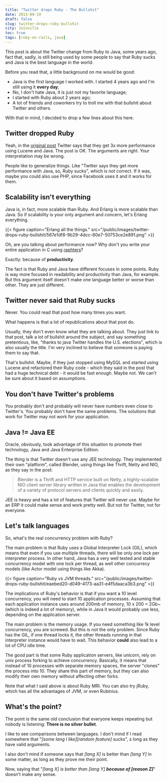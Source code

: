 ```yaml
---
title: "Twitter drops Ruby - The Bullshit"
date: 2013-09-19
draft: false
slug: twitter-drops-ruby-bullshit
city: Joinville
toc: true
tags: [ruby-on-rails, java]
---
```


This post is about the Twitter change from Ruby to Java, some years ago, fact that, sadly, is still being used by some people to say that Ruby sucks and Java is the best language in the world.

Before you read that, a little background on me would be good:

- Java is the first language I worked with. I started 4 years ago and I'm still using it **every day**;
- No, I don't hate Java, it is just not my favorite language;
- I started with Ruby about 2 years ago;
- A lot of friends and coworkers try to troll me with that bullshit about Twitter and others.

With that in mind, I decided to drop a few lines about this here.

## Twitter dropped Ruby

Yeah, in the [original post](https://blog.twitter.com/2011/Twitter-search-now-3x-faster) Twitter says that they get 3x more performance using Lucene and Java. The post is OK. The arguments are right. Your interpretation may be wrong.

People like to generalize things. Like "Twitter says they get more performance with Java, so, Ruby sucks", which is not correct. If it was, maybe you could also use PHP, since Facebook uses it and it works for them.

## Scalability isn't everything

Java is, in fact, more scalable than Ruby. And Erlang is more scalable than Java. So if scalability is your only argument and concern, let's Erlang everything.

{{< figure caption="Erlang all the things." src="/public/images/twitter-drops-ruby-bullshit/567e1df8-9b29-4dcc-80e7-50753ce2e891.png" >}}

Oh, are you talking about performance now? Why don't you write your entire application in C using [raphters](https://github.com/DanielWaterworth/Raphters)?

Exactly: because of **productivity**.

The fact is that Ruby and Java have different focuses in some points. Ruby is way more focused in readability and productivity than Java, for example. But this argument itself doesn't make one language better or worse than other. They are just different.

## Twitter never said that Ruby sucks

Never. You could read that post how many times you want.

What happens is that a lot of republications about that post do.

Usually, they don't even know what they are talking about. They just link to that post, talk a lot of bullshit around the subject, and say something pretentious, like, "thanks to java Twitter handles the U.S. elections", which is also usually the title. I'm very inclined to believe that someone is paying them to say that.

That's bullshit. Maybe, if they just stopped using MySQL and started using Lucene and refactored their Ruby code - which they said in the post that had a huge technical debt - it would be fast enough. Maybe not. We can't be sure about it based on assumptions.

## You don't have Twitter's problems

You probably don't and probably will never have numbers even close to Twitter's. You probably don't have the same problems. The solutions that work for Twitter may not work for your application.

## Java != Java EE

Oracle, obviously, took advantage of this situation to promote their technology, Java and Java Enterprise Edition.

The thing is that Twitter doesn't use any JEE technology. They implemented their own "platform", called Blender, using things like Thrift, Netty and NIO, as they say in the post:

> Blender is a Thrift and HTTP service built on Netty, a highly-scalable NIO client server library written in Java that enables the development of a variety of protocol servers and clients quickly and easily.

JEE is heavy and has a lot of features that Twitter will never use. Maybe for an ERP it could make sense and work pretty well. But not for Twitter, not for everyone.

## Let's talk languages

So, what's the real concurrency problem with Ruby?

The main problem is that Ruby uses a Global Interpreter Lock (GIL), which means that even if you use multiple threads, there will be only one lock per interpreter process. In other hand, Java has a very well tested and stable concurrency model with one lock per thread, as well other concurrecy models (like Actor model using things like Akka).

{{< figure caption="Ruby vs JVM threads." src="/public/images/twitter-drops-ruby-bullshit/eaebed20-d049-4173-aa31-e4f5daaca3b3.png" >}}

The implications of Ruby's behavior is that if you want a 10 level concurrency, you will need to start 10 application processes. Assuming that each application instance uses around 200mb of memory, 10 x 200 = 2Gb~ (which is indeed a lot of memory), while in Java it would probably use less, depending on the application server.

The main problem is the memory usage. If you need something like 1k level concurrency, you are screwed. But this is not the only problem. Since Ruby has the GIL, if one thread locks it, the other threads running in that interpreter instance would have to wait. This behavior **could** also lead to a lot of CPU idle time.

The good part is that some Ruby application servers, like unicorn, rely on unix process forking to achieve concurrency. Basically, it means that instead of 10 processes with separate memory spaces, the server "clones" the process into 10. They share this part of memory, but they can also modify their own memory without affecting other forks.

Note that what I said above is about Ruby MRI. You can also try jRuby, which has all the advantages of JVM, or even Rubinius.

## What's the point?

The point is the same old conclusion that everyone keeps repeating but nobody is listening: **There is no silver bullet**.

I like to see comparisons between languages. I don't mind if I read somewhere that "*[some lang I like][random feature]* sucks", s long as they have valid arguments.

I also don't mind if someone says that *[lang X]* is better than *[lang Y]* in some matter, as long as they prove me their point.

Now, saying that "*[lang X] is better than [lang Y]* ***because of [reason Z]***" doesn't make any sense.

